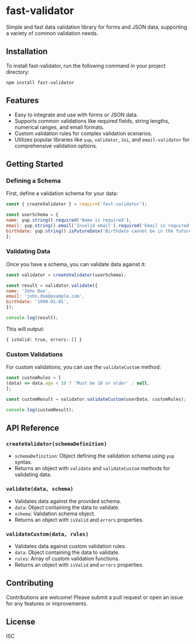 # fast-validator

Simple and fast data validation library for forms and JSON data, supporting a variety of common validation needs.

## Installation

To install fast-validator, run the following command in your project directory:

```
npm install fast-validator
```

## Features

- Easy to integrate and use with forms or JSON data.
- Supports common validations like required fields, string lengths, numerical ranges, and email formats.
- Custom validation rules for complex validation scenarios.
- Utilizes popular libraries like `yup`, `validator`, `Joi`, and `email-validator` for comprehensive validation options.

## Getting Started

### Defining a Schema

First, define a validation schema for your data:

```javascript
const { createValidator } = require('fast-validator');

const userSchema = {
name: yup.string().required('Name is required'),
email: yup.string().email('Invalid email').required('Email is required'),
birthdate: yup.string().isFutureDate('Birthdate cannot be in the future'),
};
```

### Validating Data

Once you have a schema, you can validate data against it:

```javascript
const validator = createValidator(userSchema);

const result = validator.validate({
name: 'John Doe',
email: 'john.doe@example.com',
birthdate: '1990-01-01',
});

console.log(result);
```

This will output:

```
{ isValid: true, errors: [] }
```

### Custom Validations

For custom validations, you can use the `validateCustom` method:

```javascript
const customRules = [
(data) => data.age < 18 ? 'Must be 18 or older' : null,
];

const customResult = validator.validateCustom(userData, customRules);

console.log(customResult);
```

## API Reference

### `createValidator(schemaDefinition)`

- `schemaDefinition`: Object defining the validation schema using `yup` syntax.
- Returns an object with `validate` and `validateCustom` methods for validating data.

### `validate(data, schema)`

- Validates data against the provided schema.
- `data`: Object containing the data to validate.
- `schema`: Validation schema object.
- Returns an object with `isValid` and `errors` properties.

### `validateCustom(data, rules)`

- Validates data against custom validation rules.
- `data`: Object containing the data to validate.
- `rules`: Array of custom validation functions.
- Returns an object with `isValid` and `errors` properties.

## Contributing

Contributions are welcome! Please submit a pull request or open an issue for any features or improvements.

## License

ISC
